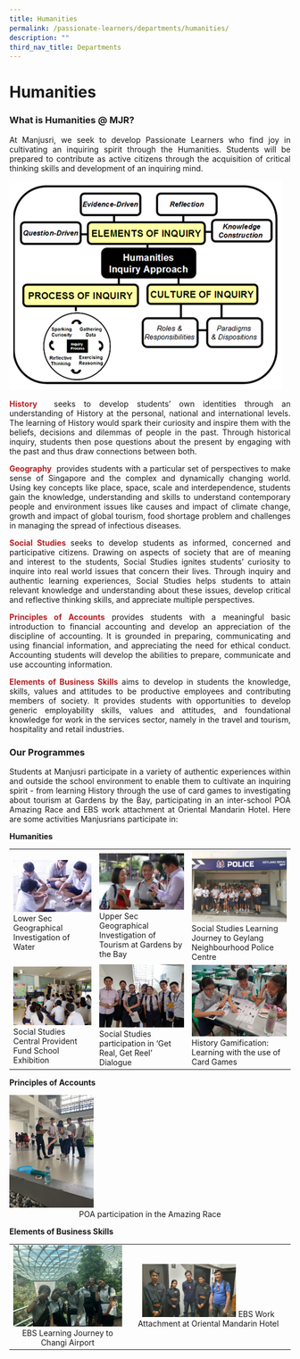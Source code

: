 ```yaml
---
title: Humanities
permalink: /passionate-learners/departments/humanities/
description: ""
third_nav_title: Departments
---
```

# Humanities

###  What is Humanities @ MJR?

<p style="text-align: justify;">At Manjusri, we seek to develop Passionate Learners who find joy in cultivating an inquiring spirit through the Humanities. Students will be prepared to contribute as active citizens through the acquisition of critical thinking skills and development of an inquiring mind.</p>

![](/images/Passionate%20Learners/Humanities/h_process.png)


<p style="text-align: justify;"><span style = "color: #B42025"> <b>History</b> </span> seeks to develop students’ own identities through an understanding of History at the personal, national and international levels. The learning of History would spark their curiosity and inspire them with the beliefs, decisions and dilemmas of people in the past. Through historical inquiry, students then pose questions about the present by engaging with the past and thus draw connections between both.  </p>

<p style="text-align: justify;"><span style = "color: #B42025"> <b>Geography</b> </span> provides students with a particular set of perspectives to make sense of Singapore and the complex and dynamically changing world. Using key concepts like place, space, scale and interdependence, students gain the knowledge, understanding and skills to understand contemporary people and environment issues like causes and impact of climate change, growth and impact of global tourism, food shortage problem and challenges in managing the spread of infectious diseases.</p>

<p style="text-align: justify;"><span style = "color: #B42025"> <b>Social Studies</b></span> seeks to develop students as informed, concerned and participative citizens. Drawing on aspects of society that are of meaning and interest to the students, Social Studies ignites students’ curiosity to inquire into real world issues that concern their lives. Through inquiry and authentic learning experiences, Social Studies helps students to attain relevant knowledge and understanding about these issues, develop critical and reflective thinking skills, and appreciate multiple perspectives.</p>

<p style="text-align: justify;"><span style = "color: #B42025"> <b>Principles of Accounts</b></span> provides students with a meaningful basic introduction to financial accounting and develop an appreciation of the discipline of accounting. It is grounded in preparing, communicating and using financial information, and appreciating the need for ethical conduct. Accounting students will develop the abilities to prepare, communicate and use accounting information.  </p>

<p style="text-align: justify;"><span style = "color: #B42025"> <b>Elements of Business Skills</b></span> aims to develop in students the knowledge, skills, values and attitudes to be productive employees and contributing members of society. It provides students with opportunities to develop generic employability skills, values and attitudes, and foundational knowledge for work in the services sector, namely in the travel and tourism, hospitality and retail industries.</p>

### Our Programmes

<p style="text-align: justify;">Students at Manjusri participate in a variety of authentic experiences within and outside the school environment to enable them to cultivate an inquiring spirit - from learning History through the use of card games to investigating about tourism at Gardens by the Bay, participating in an inter-school POA Amazing Race and EBS work attachment at Oriental Mandarin Hotel. Here are some activities Manjusrians participate in:</p>

**Humanities**

|   |   |   |
|-------|------|------|
| ![](/images/Passionate%20Learners/Humanities/01%20Lower%20Sec%20GI%20Water.jpg) Lower Sec Geographical Investigation of Water    |  ![](/images/Passionate%20Learners/Humanities/02%20Upp%20Sec%20GI-Gardens%20by%20the%20Bay.jpg)  Upper Sec Geographical Investigation of Tourism at Gardens by the Bay  |  ![](/images/Passionate%20Learners/Humanities/03%20Geylang%20Police.jpeg)   Social Studies Learning Journey to Geylang Neighbourhood Police Centre |
| ![](/images/Passionate%20Learners/Humanities/04%20CPF1.jpg) Social Studies Central Provident Fund School Exhibition   | ![](/images/Passionate%20Learners/Humanities/05%20Get%20Real%20Get%20Reel.jpeg)  Social Studies participation in ‘Get Real, Get Reel’ Dialogue   |   ![](/images/Passionate%20Learners/Humanities/06%20History%20Card%20Game2.jpeg)  History Gamification: Learning with the use of Card Games  |

**Principles of Accounts**


<img src="/images/Passionate%20Learners/Humanities/01%20Amazing%20Race.jpg" style="width:30%">

<center>POA participation in the Amazing Race</center>

**Elements of Business Skills**


|   |   |  
|:-----:|:-----:|
|    ![](/images/Passionate%20Learners/Humanities/01%20LJ%20to%20Changi%20Airport.jpg)   EBS Learning Journey to Changi Airport  |  <img src="/images/Passionate%20Learners/Humanities/02%20Work%20attachment.jpeg" style="width:60%">   EBS Work Attachment at Oriental Mandarin Hotel  |